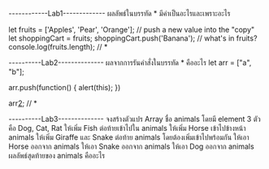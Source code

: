 ------------Lab1-------------
ผลลัพธ์ในบรรทัด * มีค่าเป็นอะไรและเพราะอะไร

let fruits = ['Apples', 'Pear', 'Orange'];
// push a new value into the "copy"
let shoppingCart = fruits;
shoppingCart.push('Banana');
// what's in fruits?
console.log(fruits.length); // *


----------Lab2--------------
ผลจากการรันคำสั่งในบรรทัด * คืออะไร
let arr = ["a", "b"];

arr.push(function() {
  alert(this);
})

arr[2](); // *

----------Lab3--------------
จงสร้างตัวแปร Array ชื่อ animals โดยมี element 3 ตัว คือ Dog, Cat, Rat
ให้เพิ่ม Fish ต่อท้ายเข้าไปใน animals
ให้เพิ่ม Horse เข้าไปข้างหน้า animals
ให้เพิ่ม Giraffe และ Snake ต่อท้าย animals โดยต้องเพิ่มเข้าไปพร้อมกัน
ให้เอา Horse ออกจาก animals
ให้เอา Snake ออกจาก animals
ให้เอา Dog ออกจาก animals
ผลลัพธ์สุดท้ายของ animals คืออะไร

